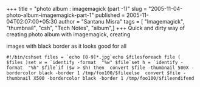 +++
title = "photo album : imagemagick (part -1)"
slug = "2005-11-04-photo-album-imagemagick-part-1"
published = 2005-11-04T02:07:00+05:30
author = "Santanu Misra"
tags = [ "Imagemagick", "thumbnail", "csh", "Tech Notes", "album",]
+++
Quick and dirty way of creating photo album with imagemagick, creating
images with black border as it looks good for all

    #!/bin/cshset files = `echo [0-9]*.jpg`echo $filesforeach file ( $files )set w = `identify -format  "%w" $file`set h = `identify -format  "%h" $file`if ($w > $h) then  convert $file -thumbnail 500X -bordercolor black -border 1 /tmp/foo100/$fileelse  convert $file -thumbnail X500 -bordercolor black -border 1 /tmp/foo100/$fileendifend
